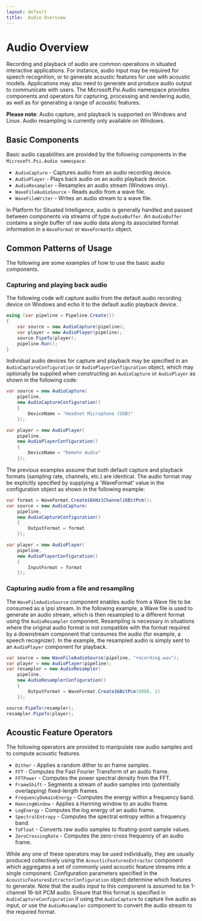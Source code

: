```yaml
---
layout: default
title:  Audio Overview
---
```


# Audio Overview

Recording and playback of audio are common operations in situated interactive applications. For instance, audio input may be required
for speech recognition, or to generate acoustic features for use with acoustic models. Applications may also need to generate and
produce audio output to communicate with users. The <see cref="Microsoft.Psi.Audio">Microsoft.Psi.Audio</see> namespace provides components and operators for capturing,
processing and rendering audio, as well as for generating a range of acoustic features.<br>

**Please note**: Audio capture, and playback is supported on Windows and Linux. Audio resampling is currently only available on Windows.

## Basic Components

Basic audio capabilities are provided by the following components in the `Microsoft.Psi.Audio namespace`:
- `AudioCapture` - Captures audio from an audio recording device.
- `AudioPlayer` - Plays back audio on an audio playback device.
- `AudioResampler` - Resamples an audio stream (Windows only).
- `WaveFileAudioSource` - Reads audio from a wave file.
- `WaveFileWriter` - Writes an audio stream to a wave file.

In Platform for Situated Intelligence, audio is generally handled and passed between components via streams of type `AudioBuffer`. An `AudioBuffer` contains a
single buffer of raw audio data along its associated format information in a `WaveFormat` or `WaveFormatEx` object.

## Common Patterns of Usage

The following are some examples of how to use the basic audio components.

### Capturing and playing back audio

The following code will capture audio from the default audio recording device on Windows and echo it to the default audio playback device.

```csharp
using (var pipeline = Pipeline.Create())
{
    var source = new AudioCapture(pipeline);
    var player = new AudioPlayer(pipeline);
    source.PipeTo(player);
    pipeline.Run();
}
```

Individual audio devices for capture and playback may be specified in an `AudioCaptureConfiguration` or `AudioPlayerConfiguration`
object, which may optionally be supplied when constructing an `AudioCapture` or `AudioPlayer` as shown in the following code:

```csharp
var source = new AudioCapture(
    pipeline,
    new AudioCaptureConfiguration()
    {
        DeviceName = "Headset Microphone (USB)"
    });

var player = new AudioPlayer(
    pipeline,
    new AudioPlayerConfiguration()
    {
        DeviceName = "Remote Audio"
    });
```

The previous examples assume that both default capture and playback formats (sampling rate, channels, etc.) are identical. The audio format
may be explicitly specified by supplying a 'WaveFormat' value in the configuration object as shown in the following example:

```csharp
var format = WaveFormat.Create16kHz1Channel16BitPcm();
var source = new AudioCapture(
    pipeline,
    new AudioCaptureConfiguration()
    { 
        OutputFormat = format
    });

var player = new AudioPlayer(
    pipeline, 
    new AudioPlayerConfiguration() 
    { 
        InputFormat = format 
    });
```

### Capturing audio from a file and resampling

The `WaveFileAudioSource` component enables audio from a Wave file to be consumed as a \\psi stream. In the following example, a Wave file is
used to generate an audio stream, which is then resampled to a different format using the `AudioResampler` component. Resampling is necessary in
situations where the original audio format is not compatible with the format required by a downstream component that consumes the audio
(for example, a speech recognizer). In the example, the resampled audio is simply sent to an `AudioPlayer` component for playback.

```csharp
var source = new WaveFileAudioSource(pipeline, "recording.wav");
var player = new AudioPlayer(pipeline);
var resampler = new AudioResampler(
    pipeline,
    new AudioResamplerConfiguration()
    {
        OutputFormat = WaveFormat.Create16BitPcm(8000, 1)
    });

source.PipeTo(resampler);
resampler.PipeTo(player);
```

## Acoustic Feature Operators

The following operators are provided to manipulate raw audio samples and to compute acoustic features.

- `Dither` - Applies a random dither to an frame samples.
- `FFT` - Computes the Fast Fourier Transform of an audio frame.
- `FFTPower` - Computes the power spectral density from the FFT.
- `FrameShift` - Segments a stream of audio samples into (potentially overlapping) fixed-length frames.
- `FrequencyDomainEnergy` - Computes the energy within a frequency band.
- `HanningWindow` - Applies a Hanning window to an audio frame.
- `LogEnergy` - Computes the log energy of an audio frame.
- `SpectralEntropy` - Computes the spectral entropy within a frequency band.
- `ToFloat` - Converts raw audio samples to floating-point sample values.
- `ZeroCrossingRate` - Computes the zero-cross frequency of an audio frame.

While any one of these operators may be used individually, they are usually produced collectively using the `AcousticFeaturesExtractor` component which
aggregates a set of commonly used acoustic feature streams into a single component. Configuration parameters specified in the `AcousticFeaturesExtractorConfiguration`
object determine which features to generate. Note that the audio input to this component is assumed to be 1-channel 16-bit PCM audio. Ensure that this format
is specified in `AudioCaptureConfiguration` if using the `AudioCapture` to capture live audio as input, or use the `AudioResampler` component to convert the
audio stream to the required format.
